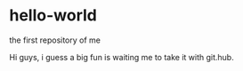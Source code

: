 # hello-world
the first repository of me 

Hi guys, i guess a big fun is waiting me to take it with git.hub.
